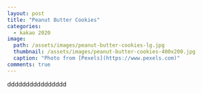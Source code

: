 ```yaml
---
layout: post
title: "Peanut Butter Cookies"
categories:
  - kakao 2020
image:
  path: /assets/images/peanut-butter-cookies-lg.jpg
  thumbnail: /assets/images/peanut-butter-cookies-400x200.jpg
  caption: "Photo from [Pexels](https://www.pexels.com)"
comments: true
---
```


dddddddddddddddd
